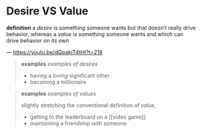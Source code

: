 # Desire VS Value

**definition** a _desire_ is something someone wants but that doesn’t really drive behavior, whereas a _value_ is something someone wants and which can drive behavior on its own

&mdash; <https://youtu.be/dQpakiT4tHI?t=218>

> **examples** _examples of desires_
>
> - having a loving significant other
> - becoming a millionaire

> **examples** _examples of values_
>
> slightly stretching the conventional definition of _value_,
>
> - getting to the leaderboard on a [[video game]]
> - maintaining a friendship with someone
